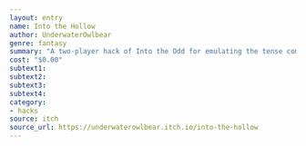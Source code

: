 ```yaml
---
layout: entry 
name: Into the Hollow
author: UnderwaterOwlbear
genre: fantasy
summary: "A two-player hack of Into the Odd for emulating the tense combat of Soulslike and Metroidvania video games at the table."
cost: "$0.00"
subtext1: 
subtext2: 
subtext3: 
subtext4: 
category:
- hacks
source: itch
source_url: https://underwaterowlbear.itch.io/into-the-hollow
---
```

